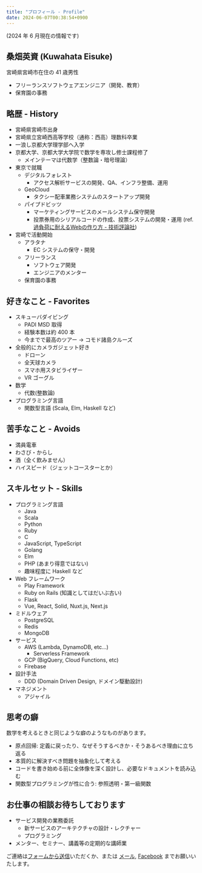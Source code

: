 ```yaml
---
title: "プロフィール - Profile"
date: 2024-06-07T00:38:54+0900
---
```


(2024 年 6 月現在の情報です)

## 桑畑英資 (Kuwahata Eisuke)

宮崎県宮崎市在住の 41 歳男性

- フリーランスソフトウェアエンジニア（開発、教育）
- 保育園の事務

<!-- more -->

## 略歴 - History

- 宮崎県宮崎市出身
- 宮崎県立宮崎西高等学校（通称：西高）理数科卒業
- 一浪し京都大学理学部へ入学
- 京都大学、京都大学大学院で数学を専攻し修士課程修了
  - メインテーマは代数学（整数論・暗号理論）
- 東京で就職
  - デジタルフォレスト
    - アクセス解析サービスの開発、QA、インフラ整備、運用
  - GeoCloud
    - タクシー配車業務システムのスタートアップ開発
  - パイプドビッツ
    - マーケティングサービスのメールシステム保守開発
    - 投票券用のシリアルコードの作成、投票システムの開発・運用 (ref. [過負荷に耐えるWebの作り方 - 技術評論社](https://gihyo.jp/book/2014/978-4-7741-6205-8))
- 宮崎で活動開始
  - アラタナ
    - EC システムの保守・開発
  - フリーランス
    - ソフトウェア開発
    - エンジニアのメンター
  - 保育園の事務

## 好きなこと - Favorites

- スキューバダイビング
  - PADI MSD 取得
  - 経験本数は約 400 本
  - 今までで最高のツアー → コモド諸島クルーズ
- 全般的にカメラガジェット好き
  - ドローン
  - 全天球カメラ
  - スマホ用スタビライザー
  - VR ゴーグル
- 数学
  - 代数(整数論)
- プログラミング言語
  - 関数型言語 (Scala, Elm, Haskell など)

## 苦手なこと - Avoids

- 満員電車
- わさび・からし
- 酒（全く飲みません）
- ハイスピード（ジェットコースターとか）

## スキルセット - Skills

- プログラミング言語
  - Java
  - Scala
  - Python
  - Ruby
  - C
  - JavaScript, TypeScript
  - Golang
  - Elm
  - PHP (あまり得意ではない)
  - 趣味程度に Haskell など
- Web フレームワーク
  - Play Framework
  - Ruby on Rails (知識としてはだいぶ古い)
  - Flask
  - Vue, React, Solid, Nuxt.js, Next.js
- ミドルウェア
  - PostgreSQL
  - Redis
  - MongoDB
- サービス
  - AWS (Lambda, DynamoDB, etc...)
    - Serverless Framework
  - GCP (BigQuery, Cloud Functions, etc)
  - Firebase
- 設計手法
  - DDD (Domain Driven Design, ドメイン駆動設計)
- マネジメント
  - アジャイル

## 思考の癖

数学を考えるときと同じような癖のようなものがあります。

- 原点回帰: 定義に戻ったり、なぜそうするべきか・そうあるべき理由に立ち返る
- 本質的に解決すべき問題を抽象化して考える
- コードを書き始める前に全体像を深く設計し、必要なドキュメントを読み込む
- 関数型プログラミングが性に合う: 参照透明・第一級関数

## お仕事の相談お待ちしております

- サービス開発の業務委託
  - 新サービスのアーキテクチャの設計・レクチャー
  - プログラミング
- メンター、セミナー、講義等の定期的な講師業


ご連絡は[フォームから送信](https://docs.google.com/forms/d/e/1FAIpQLSfZMZRxhjyaeFbQdsK1iWDWvXac5tpzdyI63SBVroqdnYOwnA/viewform?usp=sf_link)いただくか、または [メール](mailto:mather314+work@gmail.com), [Facebook](https://facebook.com/ekuwahata) までお願いいたします。
